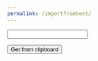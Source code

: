 ```yaml
---
permalink: /importfromtext/
---
```

<input id="calcinput">

<button onClick="getCalcdata()">Get from clipboard</button>
<script>
function getCalcdata() {
  alert(document.getElementById("calcinput").value);
  alert("wow");
  document.getElementById("calcinput").value = "hey";
}
</script>

